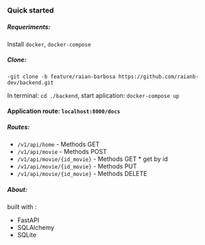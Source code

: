 ### Quick started

##### Requeriments:
Install ```docker```, ```docker-compose```

##### Clone:

``` -git clone -b feature/raian-barbosa https://github.com/raianb-dev/backend.git ```

In terminal: ```cd ./backend```, start aplication: ```docker-compose up```

#### Application route: ```localhost:8000/docs```

##### Routes:

 - `/v1/api/home` -  Methods GET
 - `/v1/api/movie` - Methods POST 
 - `/v1/api/movie/{id_movie}` - Methods GET * get by id
 - `/v1/api/movie/{id_movie}` -  Methods PUT
 - `/v1/api/movie/{id_movie}` -  Methods DELETE

##### About:

built with :

- FastAPI
- SQLAlchemy 
- SQLite 


